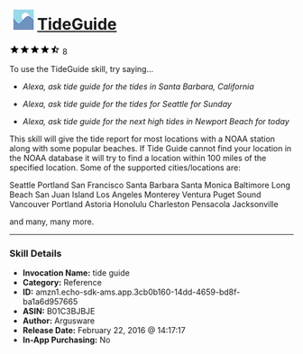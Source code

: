 # &nbsp;<img src="skill_icon" alt="TideGuide icon" width="36"> [TideGuide](http://alexa.amazon.com/#skills/amzn1.echo-sdk-ams.app.3cb0b160-14dd-4659-bd8f-ba1a6d957665)
![4.7 stars](../../images/ic_star_black_18dp_1x.png)![4.7 stars](../../images/ic_star_black_18dp_1x.png)![4.7 stars](../../images/ic_star_black_18dp_1x.png)![4.7 stars](../../images/ic_star_black_18dp_1x.png)![4.7 stars](../../images/ic_star_half_black_18dp_1x.png) 8

To use the TideGuide skill, try saying...

* *Alexa, ask tide guide for the tides in Santa Barbara, California*

* *Alexa, ask tide guide for the tides for Seattle for Sunday*

* *Alexa, ask tide guide for the next high tides in Newport Beach for today*

This skill will give the tide report for most locations with a NOAA station along with some popular beaches.  If Tide Guide cannot find your location in the NOAA database it will try to find a location within 100 miles of the specified location.  Some of the supported cities/locations are:

Seattle
Portland
San Francisco
Santa Barbara
Santa Monica
Baltimore
Long Beach
San Juan Island
Los Angeles
Monterey
Ventura
Puget Sound
Vancouver
Portland
Astoria
Honolulu
Charleston
Pensacola
Jacksonville

and many, many more.

***

### Skill Details

* **Invocation Name:** tide guide
* **Category:** Reference
* **ID:** amzn1.echo-sdk-ams.app.3cb0b160-14dd-4659-bd8f-ba1a6d957665
* **ASIN:** B01C3BJBJE
* **Author:** Argusware
* **Release Date:** February 22, 2016 @ 14:17:17
* **In-App Purchasing:** No
